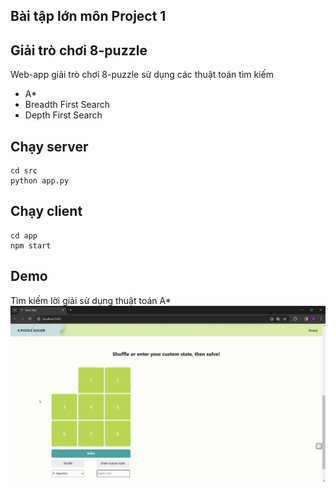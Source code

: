 ## Bài tập lớn môn Project 1
## Giải trò chơi 8-puzzle
Web-app giải trò chơi 8-puzzle sử dụng các thuật toán tìm kiếm 
- A*
- Breadth First Search
- Depth First Search

##  Chạy server
```
cd src
python app.py
```

## Chạy client
```
cd app
npm start
```

## Demo
Tìm kiếm lời giải sử dụng thuật toán A*
![Tìm kiếm lời giải bằng thuật toán A*](demo.gif)



